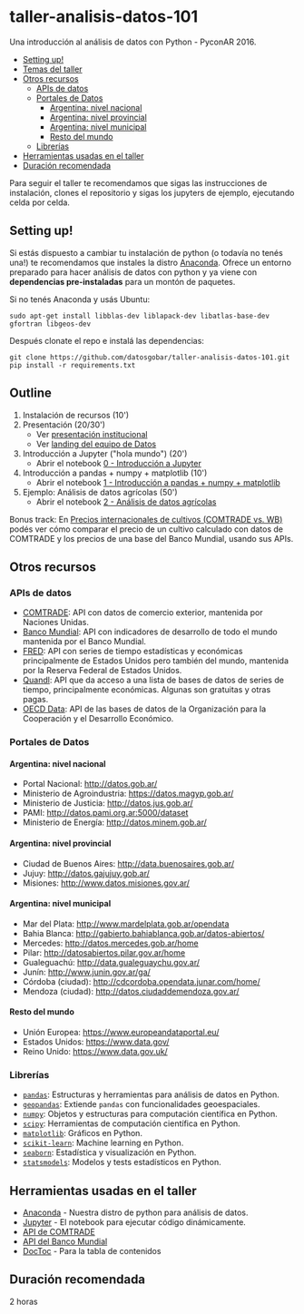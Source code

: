 # taller-analisis-datos-101
Una introducción al análisis de datos con Python - PyconAR 2016.

<!-- START doctoc generated TOC please keep comment here to allow auto update -->
<!-- DON'T EDIT THIS SECTION, INSTEAD RE-RUN doctoc TO UPDATE -->

- [Setting up!](#setting-up)
- [Temas del taller](#temas-del-taller)
- [Otros recursos](#otros-recursos)
  - [APIs de datos](#apis-de-datos)
  - [Portales de Datos](#portales-de-datos)
    - [Argentina: nivel nacional](#argentina-nivel-nacional)
    - [Argentina: nivel provincial](#argentina-nivel-provincial)
    - [Argentina: nivel municipal](#argentina-nivel-municipal)
    - [Resto del mundo](#resto-del-mundo)
  - [Librerías](#librer%C3%ADas)
- [Herramientas usadas en el taller](#herramientas-usadas-en-el-taller)
- [Duración recomendada](#duraci%C3%B3n-recomendada)

<!-- END doctoc generated TOC please keep comment here to allow auto update -->

Para seguir el taller te recomendamos que sigas las instrucciones de instalación, clones el repositorio y sigas los jupyters de ejemplo, ejecutando celda por celda.

## Setting up!

Si estás dispuesto a cambiar tu instalación de python (o todavía no tenés una!) te recomendamos que instales la distro [Anaconda](https://www.continuum.io/downloads). Ofrece un entorno preparado para hacer análisis de datos con python y ya viene con **dependencias pre-instaladas** para un montón de paquetes.

Si no tenés Anaconda y usás Ubuntu:

`sudo apt-get install libblas-dev liblapack-dev libatlas-base-dev gfortran libgeos-dev`

Después clonate el repo e instalá las dependencias:

```
git clone https://github.com/datosgobar/taller-analisis-datos-101.git
pip install -r requirements.txt
```

## Outline

1. Instalación de recursos (10')
2. Presentación (20/30')
    * Ver [presentación institucional](https://docs.google.com/presentation/d/e/2PACX-1vTGwc8R7xbAiZma4B1-iOiYoUslUZp27Y7TNE5zyjClWIF5CISCQI6kaYBL0_5513RecmBgB0pd9b1X/pub?start=false&loop=false&delayms=3000)
    * Ver [landing del equipo de Datos](https://datosgobar.github.io/)
3. Introducción a Jupyter ("hola mundo") (20')
    * Abrir el notebook [0 - Introducción a Jupyter](https://github.com/datosgobar/taller-analisis-datos-101/blob/master/0%20-%20Introducci%C3%B3n%20a%20Jupyter.ipynb)
4. Introducción a pandas + numpy + matplotlib (10')
    * Abrir el notebook [1 - Introducción a pandas + numpy + matplotlib](https://github.com/datosgobar/taller-analisis-datos-101/blob/master/1%20-%20Introducci%C3%B3n%20a%20pandas%20%2B%20numpy%20%2B%20matplotlib.ipynb)
5. Ejemplo: Análisis de datos agrícolas (50')
    * Abrir el notebook [2 - Análisis de datos agrícolas](https://github.com/datosgobar/taller-analisis-datos-101/blob/master/2%20-%20An%C3%A1lisis%20de%20datos%20agr%C3%ADcolas.ipynb)

Bonus track: En [Precios internacionales de cultivos (COMTRADE vs. WB)](https://github.com/datosgobar/taller-analisis-datos-101/blob/master/Precios%20internacionales%20de%20cultivos%20(COMTRADE%20vs.%20WB).ipynb) podés ver cómo comparar el precio de un cultivo calculado con datos de COMTRADE y los precios de una base del Banco Mundial, usando sus APIs.

## Otros recursos

### APIs de datos

* [COMTRADE](https://comtrade.un.org/data/doc/api/bulk/): API con datos de comercio exterior, mantenida por Naciones Unidas.
* [Banco Mundial](https://datahelpdesk.worldbank.org/knowledgebase/articles/889392-api-documentation): API con indicadores de desarrollo de todo el mundo mantenida por el Banco Mundial.
* [FRED](https://research.stlouisfed.org/docs/api/): API con series de tiempo estadísticas y económicas principalmente de Estados Unidos pero también del mundo, mantenida por la Reserva Federal de Estados Unidos.
* [Quandl](https://www.quandl.com/docs/api): API que da acceso a una lista de bases de datos de series de tiempo, principalmente económicas. Algunas son gratuitas y otras pagas.
* [OECD Data](https://data.oecd.org/api/sdmx-json-documentation/): API de las bases de datos de la Organización para la Cooperación y el Desarrollo Económico.

### Portales de Datos

#### Argentina: nivel nacional

* Portal Nacional: http://datos.gob.ar/
* Ministerio de Agroindustria: https://datos.magyp.gob.ar/
* Ministerio de Justicia: http://datos.jus.gob.ar/
* PAMI: http://datos.pami.org.ar:5000/dataset
* Ministerio de Energía: http://datos.minem.gob.ar/

#### Argentina: nivel provincial

* Ciudad de Buenos Aires: http://data.buenosaires.gob.ar/
* Jujuy: http://datos.gajujuy.gob.ar/
* Misiones: http://www.datos.misiones.gov.ar/

#### Argentina: nivel municipal

* Mar del Plata: http://www.mardelplata.gob.ar/opendata
* Bahia Blanca: http://gabierto.bahiablanca.gob.ar/datos-abiertos/
* Mercedes: http://datos.mercedes.gob.ar/home
* Pilar: http://datosabiertos.pilar.gov.ar/home
* Gualeguachú: http://data.gualeguaychu.gov.ar/
* Junín: http://www.junin.gov.ar/ga/
* Córdoba (ciudad): http://cdcordoba.opendata.junar.com/home/
* Mendoza (ciudad): http://datos.ciudaddemendoza.gov.ar/

#### Resto del mundo

* Unión Europea: https://www.europeandataportal.eu/
* Estados Unidos: https://www.data.gov/
* Reino Unido: https://www.data.gov.uk/

### Librerías

* [`pandas`](http://pandas.pydata.org/): Estructuras y herramientas para análisis de datos en Python.
* [`geopandas`](http://geopandas.org/): Extiende `pandas` con funcionalidades geoespaciales.
* [`numpy`](http://www.numpy.org/): Objetos y estructuras para computación científica en Python.
* [`scipy`](https://www.scipy.org/): Herramientas de computación científica en Python.
* [`matplotlib`](http://matplotlib.org/): Gráficos en Python.
* [`scikit-learn`](http://scikit-learn.org/): Machine learning en Python.
* [`seaborn`](http://seaborn.pydata.org/): Estadística y visualización en Python.
* [`statsmodels`](http://www.statsmodels.org/): Modelos y tests estadísticos en Python.

## Herramientas usadas en el taller

* [Anaconda](https://www.continuum.io/downloads) - Nuestra distro de python para análisis de datos.
* [Jupyter](http://jupyter.org/) - El notebook para ejecutar código dinámicamente.
* [API de COMTRADE](https://comtrade.un.org/data/doc/api/bulk/)
* [API del Banco Mundial](https://datahelpdesk.worldbank.org/knowledgebase/articles/889392-api-documentation)
* [DocToc](https://github.com/thlorenz/doctoc) - Para la tabla de contenidos

## Duración recomendada

2 horas

